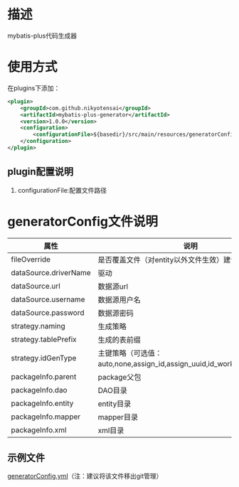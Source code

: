 # 描述

mybatis-plus代码生成器

# 使用方式

在plugins下添加：

```xml
<plugin>
    <groupId>com.github.nikyotensai</groupId>
    <artifactId>mybatis-plus-generator</artifactId>
    <version>1.0.0</version>
    <configuration>
        <configurationFile>${basedir}/src/main/resources/generatorConfig.yml</configurationFile>
    </configuration>
</plugin>
```

## plugin配置说明

1. configurationFile:配置文件路径

# generatorConfig文件说明

属性|说明
---|---
fileOverride|是否覆盖文件（对entity以外文件生效）建议false
dataSource.driverName|驱动
dataSource.url|数据源url
dataSource.username|数据源用户名
dataSource.password|数据源密码
strategy.naming|生成策略
strategy.tablePrefix|生成的表前缀
strategy.idGenType|主键策略（可选值：auto,none,assign_id,assign_uuid,id_worker,uuid,input）
packageInfo.parent|package父包
packageInfo.dao|DAO目录
packageInfo.entity|entity目录
packageInfo.mapper|mapper目录
packageInfo.xml|xml目录

## 示例文件

[generatorConfig.yml](/src/main/resources/generatorConfig.yml)（注：建议将该文件移出git管理）
